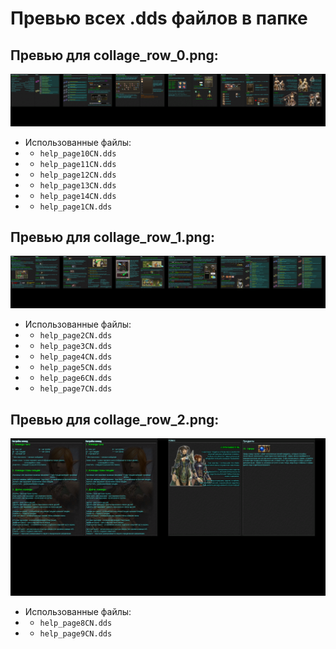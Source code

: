 # Превью всех .dds файлов в папке
## Превью для collage_row_0.png:
![collage_row_0.png](collage_row_0.png)
- Использованные файлы:
- - ``` help_page10CN.dds ```
- - ``` help_page11CN.dds ```
- - ``` help_page12CN.dds ```
- - ``` help_page13CN.dds ```
- - ``` help_page14CN.dds ```
- - ``` help_page1CN.dds ```
## Превью для collage_row_1.png:
![collage_row_1.png](collage_row_1.png)
- Использованные файлы:
- - ``` help_page2CN.dds ```
- - ``` help_page3CN.dds ```
- - ``` help_page4CN.dds ```
- - ``` help_page5CN.dds ```
- - ``` help_page6CN.dds ```
- - ``` help_page7CN.dds ```
## Превью для collage_row_2.png:
![collage_row_2.png](collage_row_2.png)
- Использованные файлы:
- - ``` help_page8CN.dds ```
- - ``` help_page9CN.dds ```
